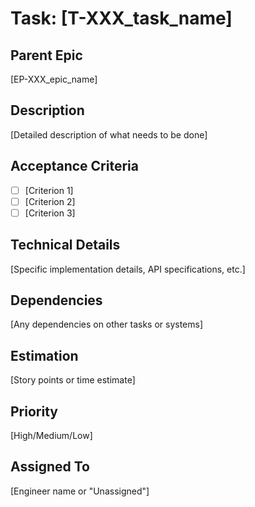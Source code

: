 # Task: [T-XXX_task_name]

## Parent Epic
[EP-XXX_epic_name]

## Description
[Detailed description of what needs to be done]

## Acceptance Criteria
- [ ] [Criterion 1]
- [ ] [Criterion 2]
- [ ] [Criterion 3]

## Technical Details
[Specific implementation details, API specifications, etc.]

## Dependencies
[Any dependencies on other tasks or systems]

## Estimation
[Story points or time estimate]

## Priority
[High/Medium/Low]

## Assigned To
[Engineer name or "Unassigned"]
